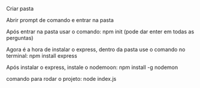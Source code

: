 Criar pasta

Abrir prompt de comando e entrar na pasta

Após entrar na pasta usar o comando: npm init (pode dar enter em todas as perguntas)

Agora é a hora de instalar o express, dentro da pasta use o comando no terminal: npm install express

Após instalar o express, instale o nodemoon: npm install -g nodemon

comando para rodar o projeto: node index.js